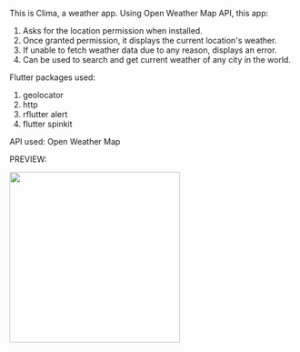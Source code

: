 This is Clima, a weather app. Using Open Weather Map API, this app:
1. Asks for the location permission when installed.
2. Once granted permission, it displays the current location's weather.
3. If unable to fetch weather data due to any reason, displays an error.
4. Can be used to search and get current weather of any city in the world.

Flutter packages used:
1. geolocator
2. http
3. rflutter alert
4. flutter spinkit

API used: Open Weather Map

PREVIEW:

<img src="preview.gif" width=300>